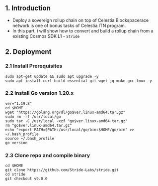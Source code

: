 ## 1. Introduction
- Deploy a sovereign rollup chain on top of Celestia Blockspacerace network is one of bonus tasks of Celestia ITN program.
- In this part, i will show how to convert and build a rollup chain from a existing Cosmos SDK L1 - `Stride` 

## 2. Deployment
### 2.1 Install Prerequisites
```
sudo apt-get update && sudo apt upgrade -y
sudo apt install curl build-essential git wget jq make gcc tmux -y
```

### 2.2 Install Go version 1.20.x
```
ver="1.19.8"
cd $HOME
wget "https://golang.org/dl/go$ver.linux-amd64.tar.gz"
sudo rm -rf /usr/local/go
sudo tar -C /usr/local -xzf "go$ver.linux-amd64.tar.gz"
rm "go$ver.linux-amd64.tar.gz"
echo "export PATH=$PATH:/usr/local/go/bin:$HOME/go/bin" >> ~/.bash_profile
source ~/.bash_profile
go version
```

### 2.3 Clone repo and compile binary 
```
cd $HOME
git clone https://github.com/Stride-Labs/stride.git
cd stride
git checkout v9.0.0
